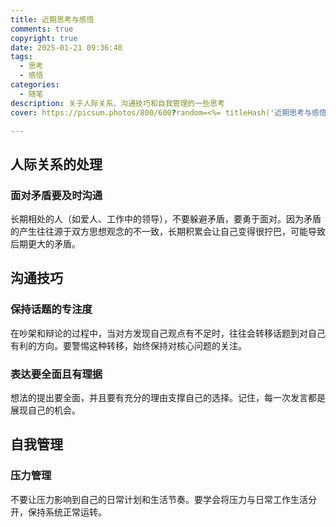```yaml
---
title: 近期思考与感悟
comments: true
copyright: true
date: 2025-01-21 09:36:40
tags: 
  - 思考
  - 感悟
categories: 
  - 随笔
description: 关于人际关系、沟通技巧和自我管理的一些思考
cover: https://picsum.photos/800/600?random=<%= titleHash('近期思考与感悟') %>

---
```


## 人际关系的处理

### 面对矛盾要及时沟通
长期相处的人（如爱人、工作中的领导），不要躲避矛盾，要勇于面对。因为矛盾的产生往往源于双方思想观念的不一致，长期积累会让自己变得很拧巴，可能导致后期更大的矛盾。

## 沟通技巧

### 保持话题的专注度
在吵架和辩论的过程中，当对方发现自己观点有不足时，往往会转移话题到对自己有利的方向。要警惕这种转移，始终保持对核心问题的关注。

### 表达要全面且有理据
想法的提出要全面，并且要有充分的理由支撑自己的选择。记住，每一次发言都是展现自己的机会。


## 自我管理

### 压力管理
不要让压力影响到自己的日常计划和生活节奏。要学会将压力与日常工作生活分开，保持系统正常运转。
